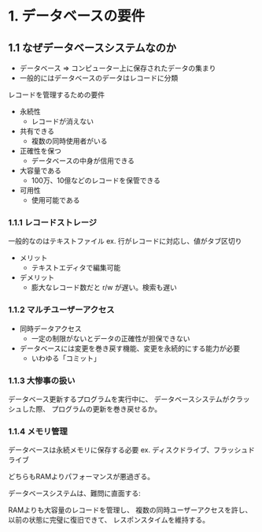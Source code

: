 # 1. データベースの要件

## 1.1 なぜデータベースシステムなのか

- データベース => コンピューター上に保存されたデータの集まり
- 一般的にはデータベースのデータはレコードに分類

レコードを管理するための要件

- 永続性
  - レコードが消えない
- 共有できる
  - 複数の同時使用者がいる
- 正確性を保つ
  - データベースの中身が信用できる
- 大容量である
  - 100万、10億などのレコードを保管できる
- 可用性
  - 使用可能である

### 1.1.1 レコードストレージ

一般的なのはテキストファイル
ex. 行がレコードに対応し、値がタブ区切り

- メリット
  - テキストエディタで編集可能
- デメリット
  - 膨大なレコード数だと r/w が遅い。検索も遅い

### 1.1.2 マルチユーザーアクセス

- 同時データアクセス
  - 一定の制限がないとデータの正確性が担保できない
- データベースには変更を巻き戻す機能、変更を永続的にする能力が必要
  - いわゆる「コミット」

### 1.1.3 大惨事の扱い

データベース更新するプログラムを実行中に、
データベースシステムがクラッシュした際、
プログラムの更新を巻き戻せるか。

### 1.1.4 メモリ管理

データベースは永続メモリに保存する必要
ex. ディスクドライブ、フラッシュドライブ

どちらもRAMよりパフォーマンスが悪過ぎる。

データベースシステムは、難問に直面する:

RAMよりも大容量のレコードを管理し、
複数の同時ユーザーアクセスを許し、
以前の状態に完璧に復旧できて、
レスポンスタイムを維持する。